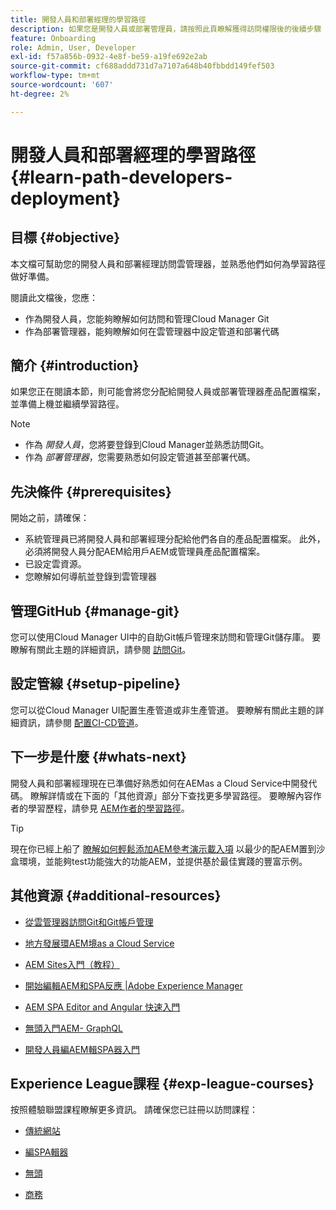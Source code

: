 ```yaml
---
title: 開發人員和部署經理的學習路徑
description: 如果您是開發人員或部署管理員，請按照此頁瞭解獲得訪問權限後的後續步驟
feature: Onboarding
role: Admin, User, Developer
exl-id: f57a856b-0932-4e8f-be59-a19fe692e2ab
source-git-commit: cf688addd731d7a7107a648b40fbbdd149fef503
workflow-type: tm+mt
source-wordcount: '607'
ht-degree: 2%

---
```


# 開發人員和部署經理的學習路徑 {#learn-path-developers-deployment}

## 目標 {#objective}

本文檔可幫助您的開發人員和部署經理訪問雲管理器，並熟悉他們如何為學習路徑做好準備。

閱讀此文檔後，您應：

* 作為開發人員，您能夠瞭解如何訪問和管理Cloud Manager Git
* 作為部署管理器，能夠瞭解如何在雲管理器中設定管道和部署代碼

## 簡介 {#introduction}

如果您正在閱讀本節，則可能會將您分配給開發人員或部署管理器產品配置檔案，並準備上機並繼續學習路徑。

>[!NOTE]
>* 作為 *開發人員*，您將要登錄到Cloud Manager並熟悉訪問Git。
>* 作為 *部署管理器*，您需要熟悉如何設定管道甚至部署代碼。


## 先決條件 {#prerequisites}

開始之前，請確保：

* 系統管理員已將開發人員和部署經理分配給他們各自的產品配置檔案。 此外，必須將開發人員分配AEM給用戶AEM或管理員產品配置檔案。
* 已設定雲資源。
* 您瞭解如何導航並登錄到雲管理器

## 管理GitHub {#manage-git}

您可以使用Cloud Manager UI中的自助Git帳戶管理來訪問和管理Git儲存庫。
要瞭解有關此主題的詳細資訊，請參閱 [訪問Git](https://experienceleague.adobe.com/docs/experience-manager-cloud-service/implementing/managing-code/accessing-git.html?lang=en)。

## 設定管線 {#setup-pipeline}

您可以從Cloud Manager UI配置生產管道或非生產管道。
要瞭解有關此主題的詳細資訊，請參閱 [配置CI-CD管道](https://experienceleague.adobe.com/docs/experience-manager-cloud-service/implementing/using-cloud-manager/configure-pipeline.html?lang=en)。

## 下一步是什麼 {#whats-next}

開發人員和部署經理現在已準備好熟悉如何在AEMas a Cloud Service中開發代碼。 瞭解詳情或在下面的「其他資源」部分下查找更多學習路徑。 要瞭解內容作者的學習歷程，請參見 [AEM作者的學習路徑](/help/journey-onboarding/sysadmin/learning-path-aem-users.md)。

>[!TIP]
>
>現在你已經上船了 [瞭解如何輕鬆添加AEM參考演示載入項](/help/journey-sites/demos-add-on/overview.md) 以最少的配AEM置到沙盒環境，並能夠test功能強大的功能AEM，並提供基於最佳實踐的豐富示例。

## 其他資源 {#additional-resources}

* [從雲管理器訪問Git和Git帳戶管理](https://experienceleague.adobe.com/docs/experience-manager-cloud-service/implementing/managing-code/accessing-git.html?lang=en)

* [地方發展環AEM境as a Cloud Service](https://experienceleague.adobe.com/docs/experience-manager-learn/cloud-service/local-development-environment-set-up/overview.html)

* [AEM Sites入門（教程）](https://experienceleague.adobe.com/docs/experience-manager-learn/getting-started-wknd-tutorial-develop/overview.html)

* [開始編輯AEM和SPA反應 |Adobe Experience Manager](https://experienceleague.adobe.com/docs/experience-manager-learn/getting-started-with-aem-headless/spa-editor/react/overview.html?lang=en)

* [AEM SPA Editor and Angular 快速入門](https://experienceleague.adobe.com/docs/experience-manager-learn/getting-started-with-aem-headless/spa-editor/angular/overview.html?lang=en)

* [無頭入門AEM- GraphQL](https://experienceleague.adobe.com/docs/experience-manager-learn/getting-started-with-aem-headless/graphql/overview.html?lang=en)

* [開發人員編AEM輯SPA器入門](https://experienceleague.adobe.com/?Solution=Experience+Manager&amp;Solution=Experience+Manager+Sites&amp;Solution=Experience+Manager+Forms&amp;Solution=Experience+Manager+Screens#courses)

## Experience League課程 {#exp-league-courses}

按照體驗聯盟課程瞭解更多資訊。 請確保您已註冊以訪問課程：

* [傳統網站](https://experienceleague.adobe.com/?Solution=Experience+Manager&amp;Solution=Experience+Manager+Sites&amp;Solution=Experience+Manager+Forms&amp;Solution=Experience+Manager+Screens#courses)

* [編SPA輯器](https://experienceleague.adobe.com/?Solution=Experience+Manager&amp;Solution=Experience+Manager+Sites&amp;Solution=Experience+Manager+Forms&amp;Solution=Experience+Manager+Screens#courses)

* [無頭](https://experienceleague.adobe.com/?Solution=Experience+Manager&amp;Solution=Experience+Manager+Sites&amp;Solution=Experience+Manager+Forms&amp;Solution=Experience+Manager+Screens#courses)

* [商務](https://experienceleague.adobe.com/?Solution=Experience+Manager&amp;Solution=Experience+Manager+Sites&amp;Solution=Experience+Manager+Forms&amp;Solution=Experience+Manager+Screens#courses)
